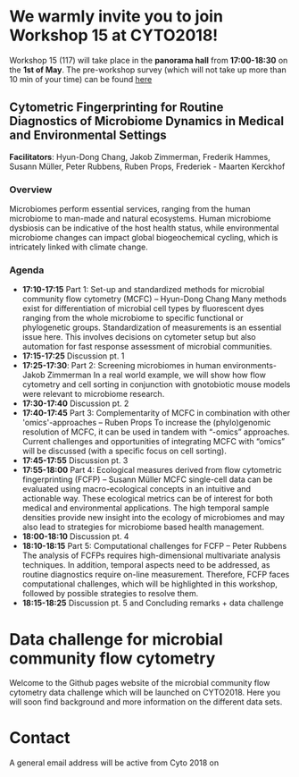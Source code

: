# We warmly invite you to join Workshop 15 at CYTO2018!
Workshop 15 (117) will take place in the **panorama hall** from **17:00-18:30** on the **1st of May**.
The pre-workshop survey (which will not take up more than 10 min of your time) can be found [here](https://goo.gl/forms/s9cfZ7ErmFYTCbHH3)
## Cytometric Fingerprinting for Routine Diagnostics of Microbiome Dynamics in Medical and Environmental Settings
**Facilitators**: Hyun-Dong Chang, Jakob Zimmerman, Frederik Hammes, Susann Müller, Peter Rubbens, Ruben Props, Frederiek - Maarten Kerckhof

### Overview
Microbiomes perform essential services, ranging from the human microbiome to man-made and natural ecosystems. Human microbiome dysbiosis can be indicative of the host health status, while environmental microbiome changes can impact global biogeochemical cycling, which is intricately linked with climate change.

### Agenda
- **17:10-17:15** Part 1: Set-up and standardized methods for microbial community flow cytometry (MCFC) – Hyun-Dong Chang
Many methods exist for differentiation of microbial cell types by fluorescent dyes ranging from the whole microbiome to specific functional or phylogenetic groups. Standardization of measurements is an essential issue here.  This involves decisions on cytometer setup but also automation for fast response assessment of microbial communities.
- **17:15-17:25** Discussion pt. 1
- **17:25-17:30**: Part 2: Screening microbiomes in human environments- Jakob Zimmerman
In a real world example, we will show how flow cytometry and cell sorting in conjunction with gnotobiotic mouse models were relevant to microbiome research.
- **17:30-17:40** Discussion pt. 2
- **17:40-17:45** Part 3: Complementarity of MCFC in combination with other 'omics'-approaches – Ruben Props
To increase the (phylo)genomic resolution of MCFC, it can be used in tandem with “-omics” approaches. Current challenges and opportunities of integrating MCFC with “omics” will be discussed (with a specific focus on cell sorting).
- **17:45-17:55** Discussion pt. 3
- **17:55-18:00** Part 4: Ecological measures derived from flow cytometric fingerprinting (FCFP) – Susann Müller
MCFC single-cell data can be evaluated using macro-ecological concepts in an intuitive and actionable way. These ecological metrics can be of interest for both medical and environmental applications. The high temporal sample densities provide new insight into the ecology of microbiomes and may also lead to strategies for microbiome based health management.
- **18:00-18:10** Discussion pt. 4
- **18:10-18:15** Part 5: Computational challenges for FCFP – Peter Rubbens
The analysis of FCFPs requires high-dimensional multivariate analysis techniques. In addition, temporal aspects need to be addressed, as routine diagnostics require on-line measurement. Therefore, FCFP faces computational challenges, which will be highlighted in this workshop, followed by possible strategies to resolve them.
- **18:15-18:25** Discussion pt. 5 and Concluding remarks + data challenge

# Data challenge for microbial community flow cytometry 

Welcome to the Github pages website of the microbial community flow cytometry data challenge which will be launched on CYTO2018. Here you will soon find background and more information on the different data sets.


# Contact
A general email address will be active from Cyto 2018 on
